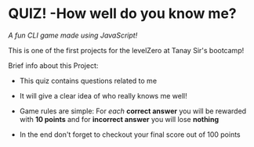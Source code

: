 # QUIZ! -How well do you know me? 

*A fun CLI game made using JavaScript!* 

This is one of the first projects for the levelZero at Tanay Sir's bootcamp!

Brief info about this Project:

- This quiz contains questions related to me

- It will give a clear idea of who really knows me well!

- Game rules are simple: For *each* **correct answer** you will be rewarded with **10 points** and for **incorrect answer** you will lose **nothing**

- In the end don't forget to checkout your final score out of 100 points





